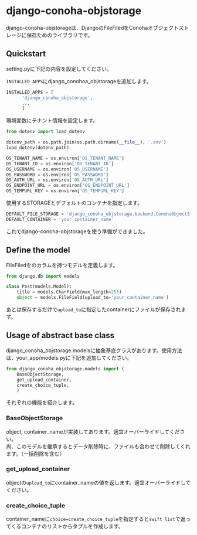 # django-conoha-objstorage
django-conoha-objstorageは、DjangoのFileFiledをConohaオブジェクトストレージに保存ためのライブラリです。

## Quickstart
setting.pyに下記の内容を設定してください。

`INSTALLED_APPS`にdjango_conohoa_objstorageを追加します。
```python
INSTALLED_APPS = [
      'django_conoha_objstorage',
      ...
      ]
```

環境変数にテナント情報を設定します。
```python
from dotenv import load_dotenv

dotenv_path = os.path.join(os.path.dirname(__file__), '.env')
load_dotenv(dotenv_path)

OS_TENANT_NAME = os.environ['OS_TENANT_NAME']
OS_TENANT_ID = os.environ['OS_TENANT_ID']
OS_USERNAME = os.environ['OS_USERNAME']
OS_PASSWORD = os.environ['OS_PASSWORD']
OS_AUTH_URL = os.environ['OS_AUTH_URL']
OS_ENDPOINT_URL = os.environ['OS_ENDPOINT_URL']
OS_TEMPURL_KEY = os.environ['OS_TEMPURL_KEY']
```

使用するSTORAGEとデフォルトのコンテナを指定します。
```python
DEFAULT_FILE_STORAGE = 'django_conoha_objstorage.backend.ConohaObjectStorage'
DEFAULT_CONTAINER = 'your_container_name'
```
これでdjango-conoha-objstorageを使う準備ができました。

## Define the model
FileFiledをのカラムを持つモデルを定義します。
```python
from django.db import models

class Post(models.Model):
    title = models.CharField(max_length=255)
    object = models.FileField(upload_to='your_container_name')
```
あとは保存するだけで`upload_to`に指定したcontainerにファイルが保存されます。

## Usage of abstract base class
django_conoha_objstorage.modelsに抽象基底クラスがあります。使用方法は、your_app/models.pyに下記を追加してください。

```python
from django_conoha_objstorage.models import (
    BaseObjectStorage,
    get_upload_container,
    create_choice_tuple,
    )
```
それぞれの機能を紹介します。  
### BaseObjectStorage
object, container_nameが実装してあります。適宜オーバーライドしてください。  
尚、このモデルを継承するとデータ削除時に、ファイルも合わせて削除してくれます。（一括削除を含む）

### get_upload_container
objectの`upload_to`にcontainer_nameの値を返します。適宜オーバーライドしてください。

### create_choice_tuple
container_nameに`choice=create_choice_tuple`を指定すると`swift list`で返ってくるコンテナのリストからタプルを作成します。
